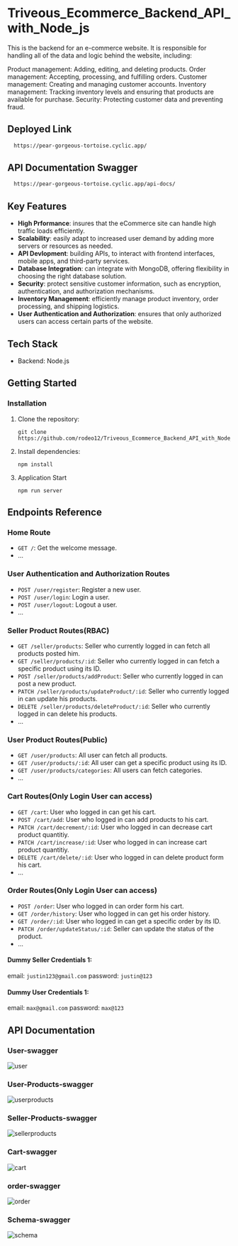 # Triveous_Ecommerce_Backend_API_with_Node_js

This is the backend for an e-commerce website. It is responsible for handling all of the data and logic behind the website, including:

Product management: Adding, editing, and deleting products.
Order management: Accepting, processing, and fulfilling orders.
Customer management: Creating and managing customer accounts.
Inventory management: Tracking inventory levels and ensuring that products are available for purchase.
Security: Protecting customer data and preventing fraud.

## Deployed Link

```bash
  https://pear-gorgeous-tortoise.cyclic.app/
```

## API Documentation Swagger

```bash
  https://pear-gorgeous-tortoise.cyclic.app/api-docs/
```

## Key Features

- **High Prformance**: insures that the eCommerce site can handle high traffic loads efficiently.
- **Scalability**: easily adapt to increased user demand by adding more servers or resources as needed.
- **API Devlopment**: building APIs, to interact with frontend interfaces, mobile apps, and third-party services.
- **Database Integration**: can integrate with MongoDB, offering flexibility in choosing the right database solution.
- **Security**: protect sensitive customer information, such as encryption, authentication, and authorization mechanisms.
- **Inventory Management**: efficiently manage product inventory, order processing, and shipping logistics.
- **User Authentication and Authorization**: ensures that only authorized users can access certain parts of the website.

## Tech Stack

- Backend: Node.js


## Getting Started

### Installation

1. Clone the repository:

   ```
   git clone https://github.com/rodeo12/Triveous_Ecommerce_Backend_API_with_Node_js
   ```
   
2. Install dependencies:
   ```
   npm install 
   ```

3. Application Start
   ```
   npm run server
   ```


## Endpoints Reference

### Home Route

- `GET /`: Get the welcome message.
- ...


### User Authentication and Authorization Routes

- `POST /user/register`: Register a new user.
- `POST /user/login`: Login a user.
- `POST /user/logout`: Logout a user.
- ...

### Seller Product Routes(RBAC)

- `GET /seller/products`: Seller who currently logged in can fetch all products posted him.
- `GET /seller/products/:id`:  Seller who currently logged in can fetch a specific product using its ID.
- `POST /seller/products/addProduct`:  Seller who currently logged in can post a new product.
- `PATCH /seller/products/updateProduct/:id`:  Seller who currently logged in can update his products.
- `DELETE /seller/products/deleteProduct/:id`:  Seller who currently logged in can delete his products.
- ...

### User Product Routes(Public)

- `GET /user/products`: All user can fetch all products.
- `GET /user/products/:id`: All user can get a specific product using its ID.
- `GET /user/products/categories`: All users can fetch categories.
- ...

### Cart Routes(Only Login User can access)

- `GET /cart`: User who logged in can get his cart.
- `POST /cart/add`: User who logged in can add products to his cart.
- `PATCH /cart/decrement/:id`: User who logged in can decrease cart product quantitiy.
- `PATCH /cart/increase/:id`: User who logged in can increase cart product quantitiy.
- `DELETE /cart/delete/:id`: User who logged in can delete product form his cart.
- ...

### Order Routes(Only Login User can access)

- `POST /order`: User who logged in can order form his cart.
- `GET /order/history`: User who logged in can get his order history.
- `GET /order/:id`: User who logged in can get a specific order by its ID.
- `PATCH /order/updateStatus/:id`: Seller can update the status of the product.
- ...



#### Dummy Seller Credentials 1: 
email: `justin123@gmail.com`
password: `justin@123`




#### Dummy User Credentials 1: 
email: `max@gmail.com`
password: `max@123`


## API Documentation 

### User-swagger
![user](https://github.com/rodeo12/JS-101/assets/112781993/77549b59-0914-4b9e-b3e0-d8bf2d310a32)


### User-Products-swagger
![userproducts](https://github.com/rodeo12/JS-101/assets/112781993/baa1707e-f703-400a-986b-11eb7158f673)


### Seller-Products-swagger
![sellerproducts](https://github.com/rodeo12/JS-101/assets/112781993/8718aa73-2eff-45d4-bae6-c3f972d288c0)



### Cart-swagger
![cart](https://github.com/rodeo12/JS-101/assets/112781993/bcfb4cd7-8628-4958-9935-5744f950033b)


### order-swagger
![order](https://github.com/rodeo12/JS-101/assets/112781993/617ed06f-7754-467f-b17c-0854dd5c717d)


### Schema-swagger
![schema](https://github.com/rodeo12/JS-101/assets/112781993/35524e3a-da37-481c-bf94-1480a7d1f041)
